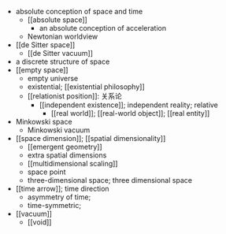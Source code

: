 - absolute conception of space and time
    - [[absolute space]]
        - an absolute conception of acceleration
    - Newtonian worldview
- [[de Sitter space]]
    - [[de Sitter vacuum]]
- a discrete structure of space
- [[empty space]]
    - empty universe
    - existential; [[existential philosophy]]
    - [[relationist position]]: 关系论
        - [[independent existence]]; independent reality; relative
            - [[real world]]; [[real-world object]]; [[real entity]]
- Minkowski space
    - Minkowski vacuum
- [[space dimension]]; [[spatial dimensionality]]
    - [[emergent geometry]]
    - extra spatial dimensions
    - [[multidimensional scaling]]
    - space point
    - three-dimensional space; three dimensional space
- [[time arrow]]; time direction
    - asymmetry of time;
    - time-symmetric;
- [[vacuum]]
    - [[void]]
